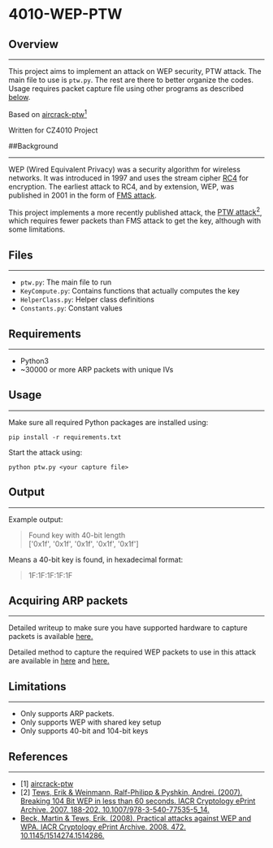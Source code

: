 # 4010-WEP-PTW
## Overview
___
This project aims to implement an attack on WEP security, PTW attack. The main file to use is `ptw.py`. The rest are there to better organize the codes.
Usage requires packet capture file using other programs as described [below](#acquiring-arp-packets).

Based on [aircrack-ptw<sup>1](#references)

Written for CZ4010 Project

##Background
___
WEP (Wired Equivalent Privacy) was a security algorithm for wireless networks. It was introduced in 1997 and uses the stream cipher [RC4](https://en.wikipedia.org/wiki/RC4 "RC4 Wikipedia")
for encryption. The earliest attack to RC4, and by extension, WEP, was published in 2001 in the form of [FMS attack](https://en.wikipedia.org/wiki/Fluhrer,_Mantin_and_Shamir_attack).

This project implements a more recently published attack, the [PTW attack<sup>2](#references), which requires fewer packets than FMS attack to get the key, although with some limitations.

## Files
___
- `ptw.py`: The main file to run
- `KeyCompute.py`: Contains functions that actually computes the key
- `HelperClass.py`: Helper class definitions
- `Constants.py`: Constant values

## Requirements
___

- Python3
- ~30000 or more ARP packets with unique IVs

## Usage
___
Make sure all required Python packages are installed using:

```
pip install -r requirements.txt
```
Start the attack using:

```
python ptw.py <your capture file>
```

## Output
___
Example output:
>Found key with 40-bit length\
>['0x1f', '0x1f', '0x1f', '0x1f', '0x1f']

Means a 40-bit key is found, in hexadecimal format:
>1F:1F:1F:1F:1F


## Acquiring ARP packets
___
Detailed writeup to make sure you have supported hardware to capture packets is available [here.](https://www.aircrack-ng.org/doku.php?id=getting_started)

Detailed method to capture the required WEP packets to use in this attack are available in 
[here](https://www.aircrack-ng.org/doku.php?id=arp-request_reinjection) and [here.](https://www.javatpoint.com/arp-request-replay-attack)

## Limitations
___
- Only supports ARP packets.
- Only supports WEP with shared key setup
- Only supports 40-bit and 104-bit keys

## References
___
- [1] [aircrack-ptw](https://web.archive.org/web/20110610115301/http://www.cdc.informatik.tu-darmstadt.de/aircrack-ptw/)
- [2] [Tews, Erik & Weinmann, Ralf-Philipp & Pyshkin, Andrei. (2007). Breaking 104 Bit WEP in less than 60 seconds. IACR Cryptology ePrint Archive. 2007. 188-202. 10.1007/978-3-540-77535-5_14.](https://eprint.iacr.org/2007/120.pdf) 
- [Beck, Martin & Tews, Erik. (2008). Practical attacks against WEP and WPA. IACR Cryptology ePrint Archive. 2008. 472. 10.1145/1514274.1514286.](https://eprint.iacr.org/2008/472.pdf)

